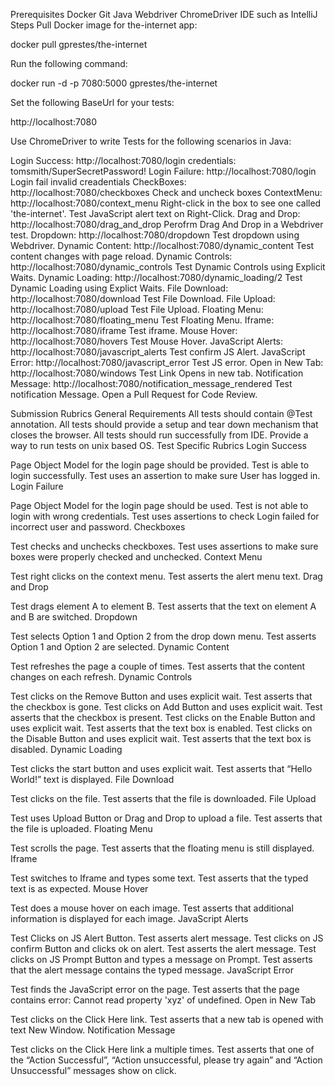 Prerequisites
Docker
Git
Java
Webdriver
ChromeDriver
IDE such as IntelliJ
Steps
Pull Docker image for the-internet app:

docker pull gprestes/the-internet

Run the following command:

docker run -d -p 7080:5000 gprestes/the-internet

Set the following BaseUrl for your tests:

http://localhost:7080

Use ChromeDriver to write Tests for the following scenarios in Java:

Login Success: http://localhost:7080/login credentials: tomsmith/SuperSecretPassword!
Login Failure: http://localhost:7080/login Login fail invalid creadentials
CheckBoxes: http://localhost:7080/checkboxes Check and uncheck boxes
ContextMenu: http://localhost:7080/context_menu Right-click in the box to see one called 'the-internet'. Test JavaScript alert text on Right-Click.
Drag and Drop: http://localhost:7080/drag_and_drop Perofrm Drag And Drop in a Webdriver test.
Dropdown: http://localhost:7080/dropdown Test dropdown using Webdriver.
Dynamic Content: http://localhost:7080/dynamic_content Test content changes with page reload.
Dynamic Controls: http://localhost:7080/dynamic_controls Test Dynamic Controls using Explicit Waits.
Dynamic Loading: http://localhost:7080/dynamic_loading/2 Test Dynamic Loading using Explict Waits.
File Download: http://localhost:7080/download Test File Download.
File Upload: http://localhost:7080/upload Test File Upload.
Floating Menu: http://localhost:7080/floating_menu Test Floating Menu.
Iframe: http://localhost:7080/iframe Test iframe.
Mouse Hover: http://localhost:7080/hovers Test Mouse Hover.
JavaScript Alerts: http://localhost:7080/javascript_alerts Test confirm JS Alert.
JavaScript Error: http://localhost:7080/javascript_error Test JS error.
Open in New Tab: http://localhost:7080/windows Test Link Opens in new tab.
Notification Message: http://localhost:7080/notification_message_rendered Test notification Message.
Open a Pull Request for Code Review.

Submission Rubrics
General Requirements
All tests should contain @Test annotation.
All tests should provide a setup and tear down mechanism that closes the browser.
All tests should run successfully from IDE. Provide a way to run tests on unix based OS.
Test Specific Rubrics
Login Success

Page Object Model for the login page should be provided.
Test is able to login successfully.
Test uses an assertion to make sure User has logged in.
Login Failure

Page Object Model for the login page should be used.
Test is not able to login with wrong credentials.
Test uses assertions to check Login failed for incorrect user and password.
Checkboxes

Test checks and unchecks checkboxes.
Test uses assertions to make sure boxes were properly checked and unchecked.
Context Menu

Test right clicks on the context menu.
Test asserts the alert menu text.
Drag and Drop

Test drags element A to element B.
Test asserts that the text on element A and B are switched.
Dropdown

Test selects Option 1 and Option 2 from the drop down menu.
Test asserts Option 1 and Option 2 are selected.
Dynamic Content

Test refreshes the page a couple of times.
Test asserts that the content changes on each refresh.
Dynamic Controls

Test clicks on the Remove Button and uses explicit wait.
Test asserts that the checkbox is gone.
Test clicks on Add Button and uses explicit wait.
Test asserts that the checkbox is present.
Test clicks on the Enable Button and uses explicit wait.
Test asserts that the text box is enabled.
Test clicks on the Disable Button and uses explicit wait.
Test asserts that the text box is disabled.
Dynamic Loading

Test clicks the start button and uses explicit wait.
Test asserts that “Hello World!” text is displayed.
File Download

Test clicks on the file.
Test asserts that the file is downloaded.
File Upload

Test uses Upload Button or Drag and Drop to upload a file.
Test asserts that the file is uploaded.
Floating Menu

Test scrolls the page.
Test asserts that the floating menu is still displayed.
Iframe

Test switches to Iframe and types some text.
Test asserts that the typed text is as expected.
Mouse Hover

Test does a mouse hover on each image.
Test asserts that additional information is displayed for each image.
JavaScript Alerts

Test Clicks on JS Alert Button.
Test asserts alert message.
Test clicks on JS confirm Button and clicks ok on alert.
Test asserts the alert message.
Test clicks on JS Prompt Button and types a message on Prompt.
Test asserts that the alert message contains the typed message.
JavaScript Error

Test finds the JavaScript error on the page.
Test asserts that the page contains error: Cannot read property 'xyz' of undefined.
Open in New Tab

Test clicks on the Click Here link.
Test asserts that a new tab is opened with text New Window.
Notification Message

Test clicks on the Click Here link a multiple times.
Test asserts that one of the “Action Successful”, “Action unsuccessful, please try again” and “Action Unsuccessful” messages show on click.
